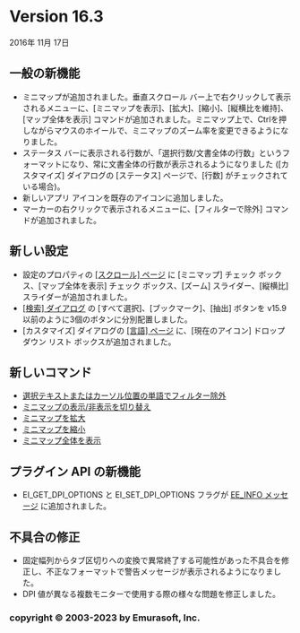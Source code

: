 # Version 16.3

2016年 11月 17日

## 一般の新機能

- ミニマップが追加されました。垂直スクロール バー上で右クリックして表示されるメニューに、\[ミニマップを表示\]、\[拡大\]、\[縮小\]、\[縦横比を維持\]、\[マップ全体を表示\] コマンドが追加されました。ミニマップ上で、Ctrlを押しながらマウスのホイールで、ミニマップのズーム率を変更できるようになりました。
- ステータス バーに表示される行数が、「選択行数/文書全体の行数」というフォーマットになり、常に文書全体の行数が表示されるようになりました (\[カスタマイズ\] ダイアログの \[ステータス\] ページで、\[行数\] がチェックされている場合)。
- 新しいアプリ アイコンを既存のアイコンに追加しました。
- マーカーの右クリックで表示されるメニューに、\[フィルターで除外\] コマンドが追加されました。

## 新しい設定

- 設定のプロパティの [\[スクロール\] ページ](../dlg/properties/scroll/index) に \[ミニマップ\] チェック ボックス、\[マップ全体を表示\] チェック ボックス、\[ズーム\] スライダー、\[縦横比\] スライダーが追加されました。
- [\[検索\] ダイアログ](../dlg/find/index) の \[すべて選択\]、\[ブックマーク\]、\[抽出\] ボタンを v15.9 以前のように3個のボタンに分別配置しました。
- \[カスタマイズ\] ダイアログの [\[言語\] ページ](../dlg/customize/lang/index) に、\[現在のアイコン\] ドロップダウン リスト ボックスが追加されました。

## 新しいコマンド

- [選択テキストまたはカーソル位置の単語でフィルター除外](../cmd/edit/filter_out_word)
- [ミニマップの表示/非表示を切り替え](../cmd/window/minimap_toggle)
- [ミニマップを拡大](../cmd/window/minimap_zoom_in)
- [ミニマップを縮小](../cmd/window/minimap_zoom_out)
- [ミニマップ全体を表示](../cmd/window/minimap_entire_map)

## プラグイン API の新機能

- EI\_GET\_DPI\_OPTIONS と EI\_SET\_DPI\_OPTIONS フラグが [EE\_INFO メッセージ](../plugin/message/ee_info) に追加されました。

## 不具合の修正

- 固定幅列からタブ区切りへの変換で異常終了する可能性があった不具合を修正し、不正なフォーマットで警告メッセージが表示されるようになりました。
- DPI 値が異なる複数モニターで使用する際の様々な問題を修正しました。

### copyright © 2003-2023 by Emurasoft, Inc.
